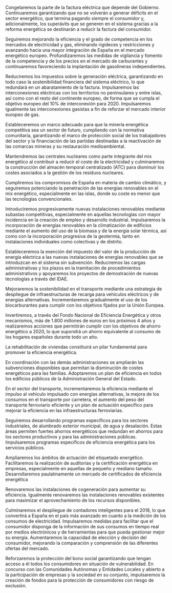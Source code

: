 Congelaremos la parte de la factura eléctrica que depende del Gobierno. Continuaremos garantizando
que no se volverán a generar déficits en el sector energético, que termina pagando siempre el consumidor
y, adicionalmente, los superávits que se generen en el sistema gracias a la reforma energética se
destinarán a reducir la factura del consumidor.

Seguiremos mejorando la eficiencia y el grado de competencia en los mercados de electricidad y gas,
eliminando rigideces y restricciones y avanzando hacia una mayor integración de España en el mercado
energético europeo. Profundizaremos las medidas de vigilancia y fomento de la competencia y de los
precios en el mercado de carburantes y continuaremos favoreciendo la implantación de gasolineras
independientes.

Reduciremos los impuestos sobre la generación eléctrica, garantizando en todo caso la sostenibilidad
financiera del sistema eléctrico, lo que redundará en un abaratamiento de la factura.
Impulsaremos las interconexiones eléctricas con los territorios no peninsulares y entre islas, así como
con el resto del continente europeo, de forma que se cumpla el objetivo europeo del 10% de interconexión
para 2020. Impulsaremos igualmente las interconexiones gasistas a fin de reforzar el mercado
interior europeo de gas.

Estableceremos un marco adecuado para que la minería energética competitiva sea un sector de futuro,
cumpliendo con la normativa comunitaria, garantizando el marco de protección social de los trabajadores
del sector y la financiación de las partidas destinadas a la reactivación de las comarcas mineras
y su restauración medioambiental.

Mantendremos las centrales nucleares como parte integrante del mix energético al contribuir a reducir
el coste de la electricidad y culminaremos la construcción del almacén temporal centralizado (ATC) para
disminuir los costes asociados a la gestión de los residuos nucleares.

Cumpliremos los compromisos de España en materia de cambio climático, y seguiremos potenciando
la penetración de las energías renovables en el mix energético, especialmente en las islas, donde su
coste es menor que las tecnologías convencionales.

Introduciremos progresivamente nuevas instalaciones renovables mediante subastas competitivas,
especialmente en aquellas tecnologías con mayor incidencia en la creación de empleo y desarrollo
industrial. Impulsaremos la incorporación de energías renovables en la climatización de edificios mediante
el aumento del uso de la biomasa y de la energía solar térmica, así como con la incorporación
progresiva de la geotermia, tanto en instalaciones individuales como colectivas y de distrito.

Estableceremos la exención del impuesto del valor de la producción de energía eléctrica a las nuevas
instalaciones de energías renovables que se introduzcan en el sistema sin subvención. Reduciremos las
cargas administrativas y los plazos en la tramitación de procedimientos administrativos y apoyaremos
los proyectos de demostración de nuevas tecnologías a través del IDAE.

Mejoraremos la sostenibilidad en el transporte mediante una estrategia de despliegue de infraestructuras
de recarga para vehículos eléctricos y de energías alternativas. Incrementaremos gradualmente el
uso de los biocarburantes para cumplir con los objetivos fijados por la Unión Europea.

Invertiremos, a través del Fondo Nacional de Eficiencia Energética y otros mecanismos, más de 1.800
millones de euros en los próximos 4 años y realizaremos acciones que permitirán cumplir con los objetivos
de ahorro energético a 2020, lo que supondrá un ahorro equivalente al consumo de los hogares
españoles durante todo un año.

La rehabilitación de viviendas constituirá un pilar fundamental para promover la eficiencia energética.

En coordinación con las demás administraciones se ampliarán las subvenciones disponibles que permitan
la disminución de costes energéticos para las familias. Adoptaremos un plan de eficiencia en todos
los edificios públicos de la Administración General del Estado.

En el sector del transporte, incrementaremos la eficiencia mediante el impulso al vehículo impulsado
con energías alternativas, la mejora de los consumos en el transporte por carretera, el aumento del peso
del transporte ferroviario eficiente y un plan de actuación específico para mejorar la eficiencia en las
infraestructuras ferroviarias.

Seguiremos desarrollando programas específicos para los sectores industriales, de alumbrado exterior
municipal, de agua y desalación. Estas áreas permiten fuertes ahorros energéticos que redundan en
ahorros para los sectores productivos y para las administraciones públicas. Impulsaremos programas
específicos de eficiencia energética para los servicios públicos.

Ampliaremos los ámbitos de actuación del etiquetado energético. Facilitaremos la realización de auditorías
y la certificación energética en empresas, especialmente en aquellas de pequeño y mediano
tamaño. Desarrollaremos paulatinamente un mercado de certificados de eficiencia energética

Renovaremos las instalaciones de cogeneración para aumentar su eficiencia. Igualmente renovaremos
las instalaciones renovables existentes para maximizar el aprovechamiento de los recursos disponibles.

Culminaremos el despliegue de contadores inteligentes para el 2018, lo que convertirá a España en el
país más avanzado en cuanto a la medición de los consumos de electricidad. Impulsaremos medidas
para facilitar que el consumidor disponga de la información de sus consumos en tiempo real por medios
electrónicos y de herramientas para que pueda gestionar mejor su energía. Aumentaremos la capacidad
de elección y decisión del consumidor, mejorando la comparación y comprensión de las diferentes
ofertas del mercado.

Reforzaremos la protección del bono social garantizando que tengan acceso a él todos los consumidores
en situación de vulnerabilidad. En concurso con las Comunidades Autónomas y Entidades Locales y
abierto a la participación de empresas y la sociedad en su conjunto, impulsaremos la creación de fondos
para la protección de consumidores con riesgo de exclusión.
